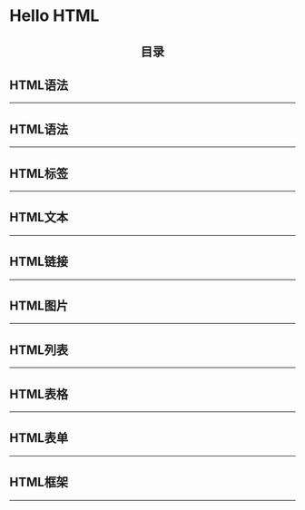 # Hello HTML


## **<center> 目录 </center>**


## **HTML语法**

---


## **HTML语法**

---


## **HTML标签**

---


## **HTML文本**

---


## **HTML链接**

---


## **HTML图片**

---


## **HTML列表**

---



## **HTML表格**

---



## **HTML表单**

---



## **HTML框架**

---


